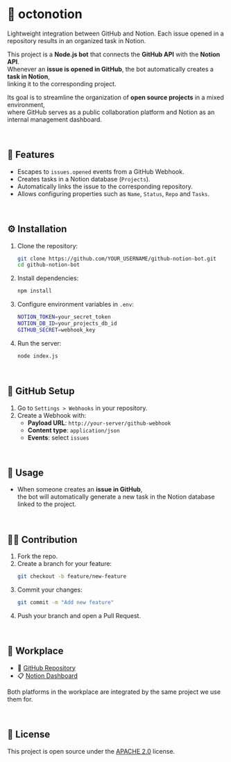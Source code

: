 # 🐙 octonotion

Lightweight integration between GitHub and Notion. Each issue opened in a repository results in an organized task in Notion.

This project is a **Node.js bot** that connects the **GitHub API** with the **Notion API**.  
Whenever an **issue is opened in GitHub**, the bot automatically creates a **task in Notion**,  
linking it to the corresponding project.

Its goal is to streamline the organization of **open source projects** in a mixed environment,  
where GitHub serves as a public collaboration platform and Notion as an internal management dashboard.

<br>

## 🚀 Features

- Escapes to `issues.opened` events from a GitHub Webhook.
- Creates tasks in a Notion database (`Projects`).
- Automatically links the issue to the corresponding repository.
- Allows configuring properties such as `Name`, `Status`, `Repo` and `Tasks`.

<br>

## ⚙️ Installation

1. Clone the repository:

   ```bash
   git clone https://github.com/YOUR_USERNAME/github-notion-bot.git
   cd github-notion-bot
   ```

2. Install dependencies:

   ```bash
   npm install
   ```

3. Configure environment variables in `.env`:

   ```bash
   NOTION_TOKEN=your_secret_token
   NOTION_DB_ID=your_projects_db_id
   GITHUB_SECRET=webhook_key
   ```

4. Run the server:
   ```bash
   node index.js
   ```

<br>

## 🔗 GitHub Setup

1. Go to `Settings > Webhooks` in your repository.
2. Create a Webhook with:
   - **Payload URL**: `http://your-server/github-webhook`
   - **Content type**: `application/json`
   - **Events**: select `issues`

<br>

## 📝 Usage

- When someone creates an **issue in GitHub**,  
  the bot will automatically generate a new task in the Notion database linked to the project.

<br>

## 👩‍💻 Contribution

1. Fork the repo.
2. Create a branch for your feature:
   ```bash
   git checkout -b feature/new-feature
   ```
3. Commit your changes:
   ```bash
   git commit -m "Add new feature"
   ```
4. Push your branch and open a Pull Request.

<br>

## 🚀 Workplace

- 📂 [GitHub Repository](https://github.com/nady4/octonotion)
- 📋 [Notion Dashboard](https://www.notion.so/)

Both platforms in the workplace are integrated by the same project we use them for.

<br>

## 📄 License

This project is open source under the [APACHE 2.0](LICENSE) license.
